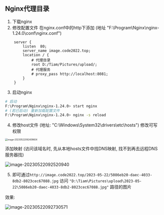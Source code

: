 ## Nginx代理目录

1. 下载nginx
2. 修改配置文件
在nginx.conf中的http下添加 (地址 "F:\Program\Nginx\nginx-1.24.0\conf\nginx.conf")
```
    server {
        listen  80;
        server_name image.code2022.top;
        location / {
            # 代理目录
            root D:/Tiam/Pictures/upload/;
            # 代理服务
            # proxy_pass http://localhost:8081;
        }
    }
```
3. 启动nginx 
```bash
# 启动
F:\Program\Nginx\nginx-1.24.0> start nginx
# (若已启动) 重新加载配置文件
F:\Program\Nginx\nginx-1.24.0> nginx -s reload
```
4. 修改host文件 (地址: "C:\Windows\System32\drivers\etc\hosts")
  修改可写权限

<img src="http://qiniu.yujing.fit/typora_img/image-20230522092409604.png" alt="image-20230522092409604" style="zoom:50%;" />

添加映射 (访问该域名时, 先从本地hosts文件中找DNS映射, 找不到再去远程DNS服务器找)

![image-20230522092520940](http://qiniu.yujing.fit/typora_img/image-20230522092520940.png)

5. 即可通过`http://image.code2022.top/2023-05-22/5086eb20-daec-4033-8db2-8023cec67088.jpg` 访问
   `"D:\Tiam\Pictures\upload\2023-05-22\5086eb20-daec-4033-8db2-8023cec67088.jpg"` 路径的图片

   

效果: 

![image-20230522092730571](http://qiniu.yujing.fit/typora_img/image-20230522092730571.png)